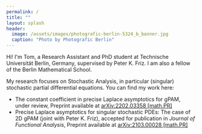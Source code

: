 ```yaml
---
permalink: /
title: ""
layout: splash
header:
  image: /assets/images/photografic-berlin-5324_b_banner.jpg
  caption: "Photo by Photografic Berlin"
---
```


Hi! I'm Tom, a Research Assistant and PhD student at Technische Universität Berlin, Germany, supervised by Peter K. Friz. I am also a fellow of the Berlin Mathematical School.

My research focuses on Stochastic Analysis, in particular (singular) stochastic partial differential equations. You can find my work here:

<ul>
  <li> The constant coefficient in precise Laplace asymptotics for gPAM, under review, Preprint available at <a href="https://arxiv.org/pdf/2202.03358.pdf"> arXiv:2202.03358 [math.PR] </a></li>
  <li> Precise Laplace asymptotics for singular stochastic PDEs: The case of 2D gPAM (joint with Peter K. Friz), accepted for publication in <i> Journal of Functional Analysis</i>, Preprint available at <a href="https://arxiv.org/pdf/2103.00028.pdf"> arXiv:2103.00028 [math.PR] </a> </li>
</ul>  
